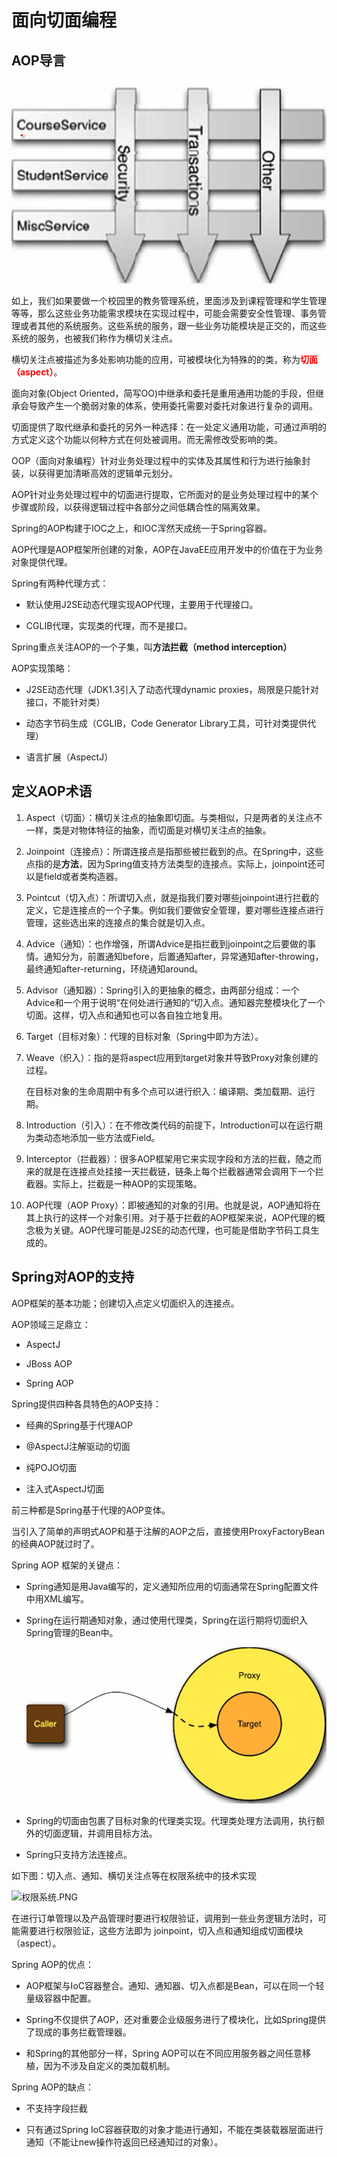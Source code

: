 # 面向切面编程

## AOP导言

![AOP示意图.PNG](https://github.com/GitVinsmoke/Spring-Notebook/blob/master/images/AOP%E7%A4%BA%E6%84%8F%E5%9B%BE.PNG)

如上，我们如果要做一个校园里的教务管理系统，里面涉及到课程管理和学生管理等等，那么这些业务功能需求模块在实现过程中，可能会需要安全性管理、事务管理或者其他的系统服务。这些系统的服务，跟一些业务功能模块是正交的，而这些系统的服务，也被我们称作为横切关注点。

横切关注点被描述为多处影响功能的应用，可被模块化为特殊的的类，称为<font color="red">**切面（aspect）**</font>。

面向对象(Object Oriented，简写OO)中继承和委托是重用通用功能的手段，但继承会导致产生一个脆弱对象的体系，使用委托需要对委托对象进行复杂的调用。

切面提供了取代继承和委托的另外一种选择：在一处定义通用功能，可通过声明的方式定义这个功能以何种方式在何处被调用。而无需修改受影响的类。

OOP（面向对象编程）针对业务处理过程中的实体及其属性和行为进行抽象封装，以获得更加清晰高效的逻辑单元划分。

AOP针对业务处理过程中的切面进行提取，它所面对的是业务处理过程中的某个步骤或阶段，以获得逻辑过程中各部分之间低耦合性的隔离效果。

Spring的AOP构建于IOC之上，和IOC浑然天成统一于Spring容器。

AOP代理是AOP框架所创建的对象，AOP在JavaEE应用开发中的价值在于为业务对象提供代理。

Spring有两种代理方式：

- 默认使用J2SE动态代理实现AOP代理，主要用于代理接口。

- CGLIB代理，实现类的代理，而不是接口。

Spring重点关注AOP的一个子集，叫**方法拦截（method interception）**

AOP实现策略：

- J2SE动态代理（JDK1.3引入了动态代理dynamic proxies，局限是只能针对接口，不能针对类）

- 动态字节码生成（CGLIB，Code Generator Library工具，可针对类提供代理）

- 语言扩展（AspectJ）

## 定义AOP术语

1. Aspect（切面）：横切关注点的抽象即切面。与类相似，只是两者的关注点不一样，类是对物体特征的抽象，而切面是对横切关注点的抽象。

2. Joinpoint（连接点）：所谓连接点是指那些被拦截到的点。在Spring中，这些点指的是**方法**，因为Spring值支持方法类型的连接点。实际上，joinpoint还可以是field或者类构造器。

3. Pointcut（切入点）：所谓切入点，就是指我们要对哪些joinpoint进行拦截的定义，它是连接点的一个子集。例如我们要做安全管理，要对哪些连接点进行管理，这些选出来的连接点的集合就是切入点。

4. Advice（通知）：也作增强，所谓Advice是指拦截到joinpoint之后要做的事情。通知分为，前置通知before，后置通知after，异常通知after-throwing，最终通知after-returning，环绕通知around。

5. Advisor（通知器）：Spring引入的更抽象的概念，由两部分组成：一个Advice和一个用于说明“在何处进行通知的”切入点。通知器完整模块化了一个切面。这样，切入点和通知也可以各自独立地复用。

6. Target（目标对象）：代理的目标对象（Spring中即为方法）。

7. Weave（织入）：指的是将aspect应用到target对象并导致Proxy对象创建的过程。

	在目标对象的生命周期中有多个点可以进行织入：编译期、类加载期、运行期。

8. Introduction（引入）：在不修改类代码的前提下，Introduction可以在运行期为类动态地添加一些方法或Field。

9. Interceptor（拦截器）：很多AOP框架用它来实现字段和方法的拦截，随之而来的就是在连接点处挂接一天拦截链，链条上每个拦截器通常会调用下一个拦截器。实际上，拦截是一种AOP的实现策略。

10. AOP代理（AOP Proxy）：即被通知的对象的引用。也就是说，AOP通知将在其上执行的这样一个对象引用。对于基于拦截的AOP框架来说，AOP代理的概念极为关键。AOP代理可能是J2SE的动态代理，也可能是借助字节码工具生成的。

## Spring对AOP的支持

AOP框架的基本功能；创建切入点定义切面织入的连接点。

AOP领域三足鼎立：

- AspectJ

- JBoss AOP

- Spring AOP

Spring提供四种各具特色的AOP支持：

- 经典的Spring基于代理AOP

- @AspectJ注解驱动的切面

- 纯POJO切面

- 注入式AspectJ切面

前三种都是Spring基于代理的AOP变体。

当引入了简单的声明式AOP和基于注解的AOP之后，直接使用ProxyFactoryBean的经典AOP就过时了。

Spring AOP 框架的关键点：

- Spring通知是用Java编写的，定义通知所应用的切面通常在Spring配置文件中用XML编写。

- Spring在运行期通知对象，通过使用代理类，Spring在运行期将切面织入Spring管理的Bean中。

	![SpringAOP代理.PNG](https://github.com/GitVinsmoke/Spring-Notebook/blob/master/images/SpringAOP%E4%BB%A3%E7%90%86.PNG)

- Spring的切面由包裹了目标对象的代理类实现。代理类处理方法调用，执行额外的切面逻辑，并调用目标方法。

- Spring只支持方法连接点。

如下图：切入点、通知、横切关注点等在权限系统中的技术实现

![权限系统.PNG](D:\桌面\TempPhoto\权限系统.PNG)

在进行订单管理以及产品管理时要进行权限验证，调用到一些业务逻辑方法时，可能需要进行权限验证，这些方法即为 joinpoint，切入点和通知组成切面模块（aspect）。

Spring AOP的优点：

- AOP框架与IoC容器整合。通知、通知器、切入点都是Bean，可以在同一个轻量级容器中配置。

- Spring不仅提供了AOP，还对重要企业级服务进行了模块化，比如Spring提供了现成的事务拦截管理器。

- 和Spring的其他部分一样，Spring AOP可以在不同应用服务器之间任意移植，因为不涉及自定义的类加载机制。

Spring AOP的缺点：

- 不支持字段拦截

- 只有通过Spring IoC容器获取的对象才能进行通知，不能在类装载器层面进行通知（不能让new操作符返回已经通知过的对象）。
